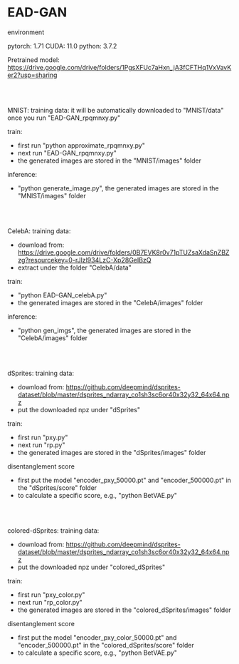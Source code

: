 # EAD-GAN

environment 

pytorch: 1.71
CUDA: 11.0
python: 3.7.2

Pretrained model: https://drive.google.com/drive/folders/1PgsXFUc7aHxn_jA3fCFTHq1VxVavKer2?usp=sharing


<br/><br/>

MNIST:
training data: it will be automatically downloaded to "MNIST/data" once you run "EAD-GAN_rpqmnxy.py"

train:
- first run "python approximate_rpqmnxy.py"
- next run "EAD-GAN_rpqmnxy.py"
- the generated images are stored in the "MNIST/images" folder

inference:
- "python generate_image.py", the generated images are stored in the "MNIST/images" folder




<br/><br/>

CelebA:
training data: 
- download from: https://drive.google.com/drive/folders/0B7EVK8r0v71pTUZsaXdaSnZBZzg?resourcekey=0-rJlzl934LzC-Xp28GeIBzQ
- extract under the folder "CelebA/data"

train:
- "python EAD-GAN_celebA.py"
- the generated images are stored in the "CelebA/images" folder

inference:
- "python gen_imgs", the generated images are stored in the "CelebA/images" folder




<br/><br/>

dSprites:
training data:
- download from: https://github.com/deepmind/dsprites-dataset/blob/master/dsprites_ndarray_co1sh3sc6or40x32y32_64x64.npz
- put the downloaded npz under "dSprites"

train: 
- first run "pxy.py"
- next run "rp.py"
- the generated images are stored in the "dSprites/images" folder

disentanglement score
- first put the model "encoder_pxy_50000.pt" and "encoder_500000.pt" in the "dSprites/score" folder
- to calculate a specific score, e.g., "python BetVAE.py"



<br/><br/>

colored-dSprites:
training data:
- download from: https://github.com/deepmind/dsprites-dataset/blob/master/dsprites_ndarray_co1sh3sc6or40x32y32_64x64.npz
- put the downloaded npz under "colored_dSprites"

train: 
- first run "pxy_color.py"
- next run "rp_color.py"
- the generated images are stored in the "colored_dSprites/images" folder

disentanglement score
- first put the model "encoder_pxy_color_50000.pt" and "encoder_500000.pt" in the "colored_dSprites/score" folder
- to calculate a specific score, e.g., "python BetVAE.py"

